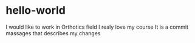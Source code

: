 # hello-world
I would like to work in Orthotics field 
I realy love my course 
It is a commit massages that describes my changes
